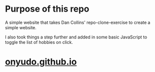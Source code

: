# Purpose of this repo

A simple website that takes Dan Collins' repo-clone-exercise to create a simple website.

I also took things a step further and added in some basic JavaScript to toggle the list of hobbies on click.



# [onyudo.github.io](https://onyudo.github.io)
